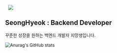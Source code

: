 <div>
    <a href="https://instagram.com/s_201802">
        <img 
            src="http://img.shields.io/badge/-seonghyeok-black?style=flat&logo=Instagram&link=https://instagram.com/s_201802/"
            style="height : auto; margin-left : 10px; margin-right : 10px;"/>
    </a>
</div>

## SeongHyeok : Backend Developer

꾸준한 성장을 원하는 백엔드 개발자 지망생입니다.



![Anurag's GitHub stats](https://github-readme-stats.vercel.app/api?username=Choi-Seong-Hyeok&show_icons=true&theme=yeblu)


